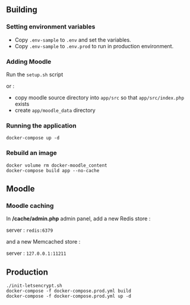 ## Building

### Setting environment variables

- Copy `.env-sample` to `.env` and set the variables.
- Copy `.env-sample` to `.env.prod` to run in production environment.

### Adding Moodle

Run the `setup.sh` script

or :

- copy moodle source directory into `app/src` so that `app/src/index.php` exists
- create `app/moodle_data` directory


### Running the application

`docker-compose up -d`

### Rebuild an image

```
docker volume rm docker-moodle_content
docker-compose build app --no-cache
```

## Moodle

### Moodle caching

In **/cache/admin.php** admin panel, add a new Redis store :

server : `redis:6379`

and a new Memcached store : 

server : `127.0.0.1:11211`

## Production

```
./init-letsencrypt.sh
docker-compose -f docker-compose.prod.yml build
docker-compose -f docker-compose.prod.yml up -d
```